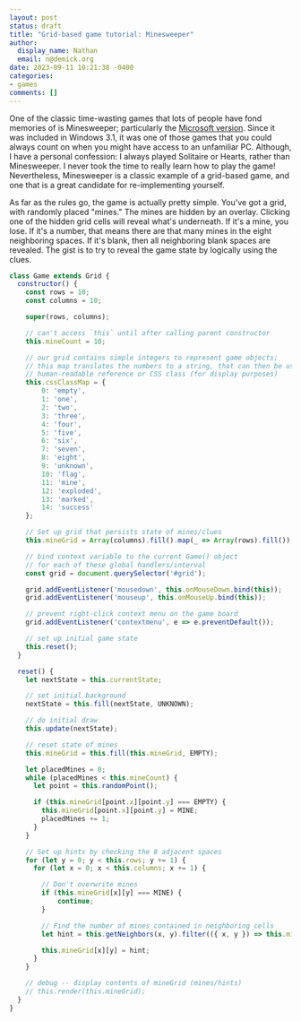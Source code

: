 ```yaml
---
layout: post
status: draft
title: "Grid-based game tutorial: Minesweeper"
author:
  display_name: Nathan
  email: n@demick.org
date: 2023-09-11 10:21:38 -0400
categories:
- games
comments: []
---
```

One of the classic time-wasting games that lots of people have fond memories of is Minesweeper; particularly the [Microsoft version](https://en.wikipedia.org/wiki/Microsoft_Minesweeper). Since it was included in Windows 3.1, it was one of those games that you could always count on when you might have access to an unfamiliar PC. Although, I have a personal confession: I always played Solitaire or Hearts, rather than Minesweeper. I never took the time to really learn how to play the game! Nevertheless, Minesweeper is a classic example of a grid-based game, and one that is a great candidate for re-implementing yourself.

As far as the rules go, the game is actually pretty simple. You've got a grid, with randomly placed "mines." The mines are hidden by an overlay. Clicking one of the hidden grid cells will reveal what's underneath. If it's a mine, you lose. If it's a number, that means there are that many mines in the eight neighboring spaces. If it's blank, then all neighboring blank spaces are revealed. The gist is to try to reveal the game state by logically using the clues.

<simple example images follow>


```javascript
class Game extends Grid {
  constructor() {
    const rows = 10;
    const columns = 10;

    super(rows, columns);

    // can't access `this` until after calling parent constructor
    this.mineCount = 10;

    // our grid contains simple integers to represent game objects;
    // this map translates the numbers to a string, that can then be used as
    // human-readable reference or CSS class (for display purposes)
    this.cssClassMap = {
        0: 'empty',
        1: 'one',
        2: 'two',
        3: 'three',
        4: 'four',
        5: 'five',
        6: 'six',
        7: 'seven',
        8: 'eight',
        9: 'unknown',
        10: 'flag',
        11: 'mine',
        12: 'exploded',
        13: 'marked',
        14: 'success'
    };

    // Set up grid that persists state of mines/clues
    this.mineGrid = Array(columns).fill().map(_ => Array(rows).fill());

    // bind context variable to the current Game() object
    // for each of these global handlers/interval
    const grid = document.querySelector('#grid');

    grid.addEventListener('mousedown', this.onMouseDown.bind(this));
    grid.addEventListener('mouseup', this.onMouseUp.bind(this));

    // prevent right-click context menu on the game board
    grid.addEventListener('contextmenu', e => e.preventDefault());

    // set up initial game state
    this.reset();
  }

  reset() {
    let nextState = this.currentState;

    // set initial background
    nextState = this.fill(nextState, UNKNOWN);

    // do initial draw
    this.update(nextState);

    // reset state of mines
    this.mineGrid = this.fill(this.mineGrid, EMPTY);

    let placedMines = 0;
    while (placedMines < this.mineCount) {
      let point = this.randomPoint();

      if (this.mineGrid[point.x][point.y] === EMPTY) {
        this.mineGrid[point.x][point.y] = MINE;
        placedMines += 1;
      }
    }

    // Set up hints by checking the 8 adjacent spaces
    for (let y = 0; y < this.rows; y += 1) {
      for (let x = 0; x < this.columns; x += 1) {

        // Don't overwrite mines
        if (this.mineGrid[x][y] === MINE) {
            continue;
        }

        // Find the number of mines contained in neighboring cells
        let hint = this.getNeighbors(x, y).filter(({ x, y }) => this.mineGrid[x][y] === MINE).length;

        this.mineGrid[x][y] = hint;
      }
    }

    // debug -- display contents of mineGrid (mines/hints)
    // this.render(this.mineGrid);
  }
}
```
